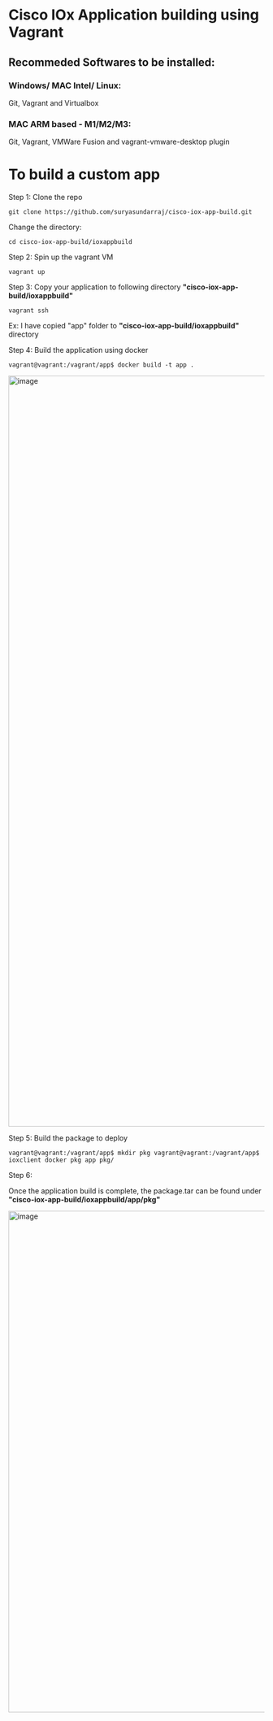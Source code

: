 # Cisco IOx Application building using Vagrant

## Recommeded Softwares to be installed: 

### Windows/ MAC Intel/ Linux: 
Git, Vagrant and Virtualbox 

### MAC ARM based - M1/M2/M3:
Git, Vagrant, VMWare Fusion and vagrant-vmware-desktop plugin

# To build a custom app 

Step 1: Clone the repo 

`
git clone https://github.com/suryasundarraj/cisco-iox-app-build.git
`

Change the directory: 

`
cd cisco-iox-app-build/ioxappbuild
`

Step 2: Spin up the vagrant VM

`
vagrant up
`

Step 3: Copy your application to following directory **"cisco-iox-app-build/ioxappbuild"**

`
vagrant ssh
`

Ex: I have copied "app" folder to **"cisco-iox-app-build/ioxappbuild"** directory 

Step 4: Build the application using docker 

`
vagrant@vagrant:/vagrant/app$ docker build -t app .
`

<img width="1478" alt="image" src="https://github.com/user-attachments/assets/bb78bcc7-dbb0-4ead-a382-10a51a6a071e">

Step 5: Build the package to deploy 

`
vagrant@vagrant:/vagrant/app$ mkdir pkg
vagrant@vagrant:/vagrant/app$ ioxclient docker pkg app pkg/
`

Step 6: 

Once the application build is complete, the package.tar can be found under **"cisco-iox-app-build/ioxappbuild/app/pkg"**


<img width="987" alt="image" src="https://github.com/user-attachments/assets/6d22f283-5332-4e7c-944e-00411747db49">



